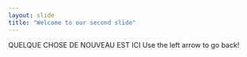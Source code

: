 ```yaml
---
layout: slide
title: "Welcome to our second slide"
---
```

QUELQUE CHOSE DE NOUVEAU EST ICI
Use the left arrow to go back!
